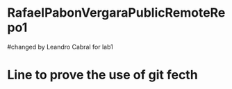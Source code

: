 # RafaelPabonVergaraPublicRemoteRepo1
#changed by Leandro Cabral for lab1
# Line to prove the use of git fecth
